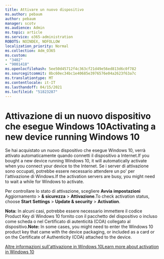 ```yaml
---
title: Attivare un nuovo dispositivo
ms.author: pebaum
author: pebaum
manager: scotv
ms.audience: Admin
ms.topic: article
ms.service: o365-administration
ROBOTS: NOINDEX, NOFOLLOW
localization_priority: Normal
ms.collection: Adm_O365
ms.custom:
- "3402"
- "9001418"
ms.openlocfilehash: 5ee50d45712f4c363cf21d49e56ed813d6c0f782
ms.sourcegitcommit: 8bc60ec34bc1e40685e3976576e04a2623f63a7c
ms.translationtype: MT
ms.contentlocale: it-IT
ms.lasthandoff: 04/15/2021
ms.locfileid: "51823287"
---
```

# <a name="activating-a-new-device-running-windows-10"></a><span data-ttu-id="4d387-102">Attivazione di un nuovo dispositivo che esegue Windows 10</span><span class="sxs-lookup"><span data-stu-id="4d387-102">Activating a new device running Windows 10</span></span>

<span data-ttu-id="4d387-103">Se hai acquistato un nuovo dispositivo che esegue Windows 10, verrà attivato automaticamente quando connetti il dispositivo a Internet.</span><span class="sxs-lookup"><span data-stu-id="4d387-103">If you bought a new device running Windows 10, it will automatically activate when you connect your device to the Internet.</span></span> <span data-ttu-id="4d387-104">Se i server di attivazione sono occupati, potrebbe essere necessario attendere un po' per l'attivazione di Windows.</span><span class="sxs-lookup"><span data-stu-id="4d387-104">If the activation servers are busy, you might need to wait a while for Windows to activate.</span></span>

<span data-ttu-id="4d387-105">Per controllare lo stato di attivazione, scegliere **Avvia** **impostazioni** Aggiornamento  >  **& sicurezza**  >  **Attivazione**.</span><span class="sxs-lookup"><span data-stu-id="4d387-105">To check activation status, choose **Start** **Settings** > **Update & security** > **Activation**.</span></span>

<span data-ttu-id="4d387-106">**Nota:** In alcuni casi, potrebbe essere necessario immettere il codice Product Key di Windows 10 fornito con il pacchetto del dispositivo o incluso come scheda o nel Certificato di autenticità (COA) collegato al dispositivo.</span><span class="sxs-lookup"><span data-stu-id="4d387-106">**Note:** In some cases, you might need to enter the Windows 10 product key that came with the device packaging, or included as a card or on the Certificate of Authenticity (COA) attached to the device.</span></span>

[<span data-ttu-id="4d387-107">Altre informazioni sull'attivazione in Windows 10</span><span class="sxs-lookup"><span data-stu-id="4d387-107">Learn more about activation in Windows 10</span></span>](https://support.microsoft.com/help/12440)